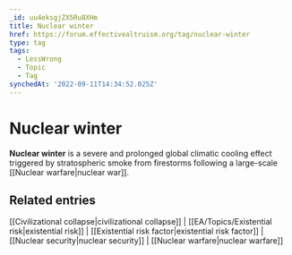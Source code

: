 ```yaml
---
_id: uu4eksgjZX5Ru8XHm
title: Nuclear winter
href: https://forum.effectivealtruism.org/tag/nuclear-winter
type: tag
tags:
  - LessWrong
  - Topic
  - Tag
synchedAt: '2022-09-11T14:34:52.025Z'
---
```

# Nuclear winter

**Nuclear winter** is a severe and prolonged global climatic cooling effect triggered by stratospheric smoke from firestorms following a large-scale [[Nuclear warfare|nuclear war]].

Related entries
---------------

[[Civilizational collapse|civilizational collapse]] | [[EA/Topics/Existential risk|existential risk]] | [[Existential risk factor|existential risk factor]] | [[Nuclear security|nuclear security]] | [[Nuclear warfare|nuclear warfare]]